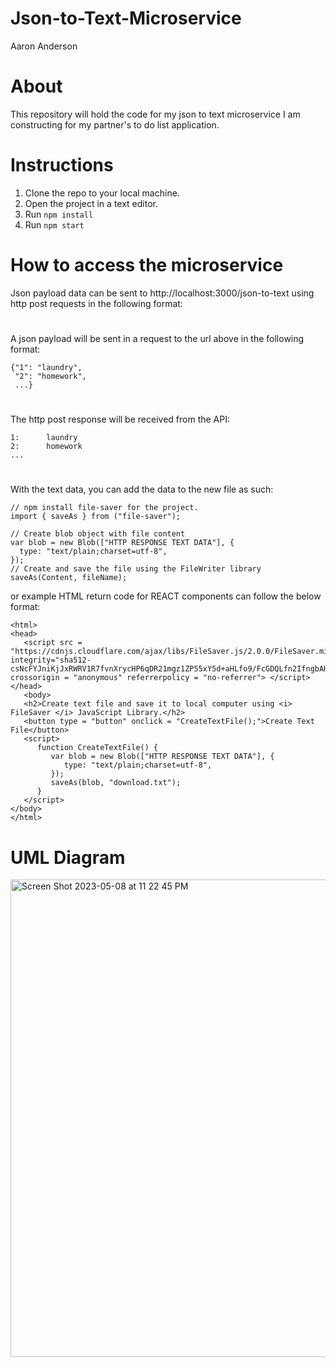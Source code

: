 # Json-to-Text-Microservice
Aaron Anderson

# About
This repository will hold the code for my json to text microservice I am constructing for my partner's to do list application. 

# Instructions
1. Clone the repo to your local machine.
2. Open the project in a text editor.
3. Run ```npm install```
4. Run ```npm start```

# How to access the microservice
Json payload data can be sent to http://localhost:3000/json-to-text using http post requests in the following format:
#
A json payload will be sent in a request to the url above in the following format:
```
{"1": "laundry",
 "2": "homework",
 ...}
 ```
 #
 The http post response will be received from the API:
 ```
1:      laundry
2:      homework
...
 ```
 #
 With the text data, you can add the data to the new file as such:
 
 ```
 // npm install file-saver for the project.
 import { saveAs } from ("file-saver");
 
 // Create blob object with file content
var blob = new Blob(["HTTP RESPONSE TEXT DATA"], {
   type: "text/plain;charset=utf-8",
});
// Create and save the file using the FileWriter library
saveAs(Content, fileName);
```

or example HTML return code for REACT components can follow the below format:
```
<html>
<head>
   <script src = "https://cdnjs.cloudflare.com/ajax/libs/FileSaver.js/2.0.0/FileSaver.min.js" integrity="sha512-csNcFYJniKjJxRWRV1R7fvnXrycHP6qDR21mgz1ZP55xY5d+aHLfo9/FcGDQLfn2IfngbAHd8LdfsagcCqgTcQ==" crossorigin = "anonymous" referrerpolicy = "no-referrer"> </script>
</head>
   <body>
   <h2>Create text file and save it to local computer using <i> FileSaver </i> JavaScript Library.</h2>
   <button type = "button" onclick = "CreateTextFile();">Create Text File</button>
   <script>
      function CreateTextFile() {
         var blob = new Blob(["HTTP RESPONSE TEXT DATA"], {
            type: "text/plain;charset=utf-8",
         });
         saveAs(blob, "download.txt");
      }
   </script>
</body>
</html>
```
 
 
 # UML Diagram
<img width="764" alt="Screen Shot 2023-05-08 at 11 22 45 PM" src="https://user-images.githubusercontent.com/107898465/237011310-00097709-fc34-49e2-be8c-81f83b619a68.png">


